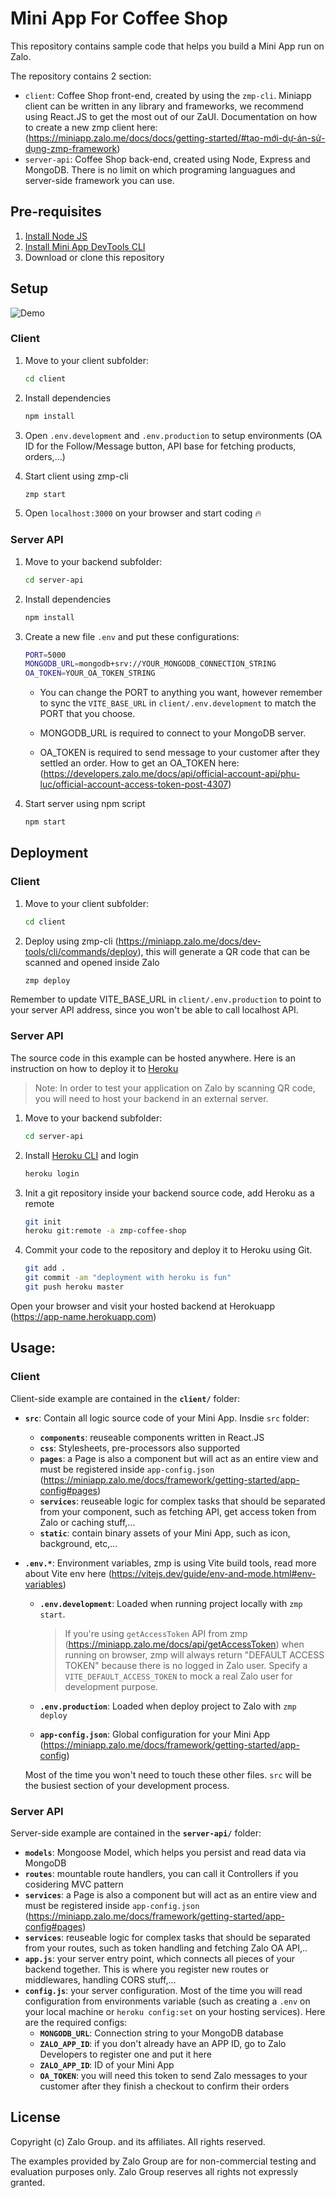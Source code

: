 # Mini App For Coffee Shop

This repository contains sample code that helps you build a Mini App run on Zalo.

The repository contains 2 section:
- `client`: Coffee Shop front-end, created by using the `zmp-cli`. Miniapp client can be written in any library and frameworks, we recommend using React.JS to get the most out of our ZaUI. Documentation on how to create a new zmp client here: (https://miniapp.zalo.me/docs/docs/getting-started/#tạo-mới-dự-án-sử-dụng-zmp-framework)
- `server-api`: Coffee Shop back-end, created using Node, Express and MongoDB. There is no limit on which programing languagues and server-side framework you can use.

## Pre-requisites

1. [Install Node JS](https://nodejs.org/en/download/)
1. [Install Mini App DevTools CLI](https://miniapp.zalo.me/docs/dev-tools)
1. Download or clone this repository

## Setup
![Demo](./demo.gif "How to run the project")

### Client
1. Move to your client subfolder:
	```bash
	cd client
	```
1. Install dependencies
	```bash
	npm install
	```
1. Open `.env.development` and `.env.production` to setup environments (OA ID for the Follow/Message button, API base for fetching products, orders,...)

1. Start client using zmp-cli
	```bash
	zmp start

1. Open `localhost:3000` on your browser and start coding 🔥

### Server API
1. Move to your backend subfolder:
	```bash
	cd server-api
	```
1. Install dependencies
	```bash
	npm install
	```
1. Create a new file `.env` and put these configurations:
	```bash
	PORT=5000
	MONGODB_URL=mongodb+srv://YOUR_MONGODB_CONNECTION_STRING
	OA_TOKEN=YOUR_OA_TOKEN_STRING
	```

	- You can change the PORT to anything you want, however remember to sync the `VITE_BASE_URL` in `client/.env.development` to match the PORT that you choose.

	- MONGODB_URL is required to connect to your MongoDB server.
	
	- OA_TOKEN is required to send message to your customer after they settled an order. How to get an OA_TOKEN here: (https://developers.zalo.me/docs/api/official-account-api/phu-luc/official-account-access-token-post-4307)

1. Start server using npm script
	```bash
	npm start
	```

## Deployment

### Client
1. Move to your client subfolder:
	```bash
	cd client
	```
1. Deploy using zmp-cli (https://miniapp.zalo.me/docs/dev-tools/cli/commands/deploy), this will generate a QR code that can be scanned and opened inside Zalo
	```bash
	zmp deploy
	```

Remember to update VITE_BASE_URL in `client/.env.production` to point to your server API address, since you won't be able to call localhost API.

### Server API

The source code in this example can be hosted anywhere. Here is an instruction on how to deploy it to [Heroku](https://www.heroku.com/)

> Note: In order to test your application on Zalo by scanning QR code, you will need to host your backend in an external server.

1. Move to your backend subfolder:
	```bash
	cd server-api
	```
1. Install [Heroku CLI](https://devcenter.heroku.com/articles/heroku-cli) and login
	```bash
	heroku login
	```
1. Init a git repository inside your backend source code, add Heroku as a remote
	```bash
	git init
	heroku git:remote -a zmp-coffee-shop
	```
1. Commit your code to the repository and deploy it to Heroku using Git.
	```bash
	git add .
	git commit -am "deployment with heroku is fun"
	git push heroku master
	```

Open your browser and visit your hosted backend at Herokuapp (https://app-name.herokuapp.com)

## Usage:

### Client

Client-side example are contained in the **`client/`** folder:
* **`src`**: Contain all logic source code of your Mini App. Insdie `src` folder:

	* **`components`**: reuseable components written in React.JS
	* **`css`**: Stylesheets, pre-processors also supported
	* **`pages`**: a Page is also a component but will act as an entire view and must be registered inside `app-config.json` (https://miniapp.zalo.me/docs/framework/getting-started/app-config#pages)
	* **`services`**: reuseable logic for complex tasks that should be separated from your component, such as fetching API, get access token from Zalo or caching stuff,...
	* **`static`**: contain binary assets of your Mini App, such as icon, background, etc,...
* **`.env.*`**: Environment variables, zmp is using Vite build tools, read more about Vite env here (https://vitejs.dev/guide/env-and-mode.html#env-variables)
	* **`.env.development`**: Loaded when running project locally with `zmp start`.
	
		> If you're using `getAccessToken` API from zmp (https://miniapp.zalo.me/docs/api/getAccessToken) when running on browser, zmp will always return "DEFAULT ACCESS TOKEN" because there is no logged in Zalo user. Specify a `VITE_DEFAULT_ACCESS_TOKEN` to mock a real Zalo user for development purpose.

	* **`.env.production`**: Loaded when deploy project to Zalo with `zmp deploy`
	* **`app-config.json`**: Global configuration for your Mini App (https://miniapp.zalo.me/docs/framework/getting-started/app-config)

	Most of the time you won't need to touch these other files. `src` will be the busiest section of your development process.

### Server API

Server-side example are contained in the **`server-api/`** folder:

* **`models`**: Mongoose Model, which helps you persist and read data via MongoDB
* **`routes`**: mountable route handlers, you can call it Controllers if you cosidering MVC pattern
* **`services`**: a Page is also a component but will act as an entire view and must be registered inside `app-config.json` (https://miniapp.zalo.me/docs/framework/getting-started/app-config#pages)
* **`services`**: reuseable logic for complex tasks that should be separated from your routes, such as token handling and fetching Zalo OA API,..
* **`app.js`**: your server entry point, which connects all pieces of your backend together. This is where you register new routes or middlewares, handling CORS stuff,...
* **`config.js`**: your server configuration. Most of the time you will read configuration from environments variable (such as creating a `.env` on your local machine or `heroku config:set` on your hosting services). Here are the required configs:
	* **`MONGODB_URL`**: Connection string to your MongoDB database
	* **`ZALO_APP_ID`**: if you don't already have an APP ID, go to Zalo Developers to register one and put it here
	* **`ZALO_APP_ID`**: ID of your Mini App
	* **`OA_TOKEN`**: you will need this token to send Zalo messages to your customer after they finish a checkout to confirm their orders

## License

Copyright (c) Zalo Group. and its affiliates. All rights reserved.

The examples provided by Zalo Group are for non-commercial testing and evaluation
purposes only. Zalo Group reserves all rights not expressly granted.
